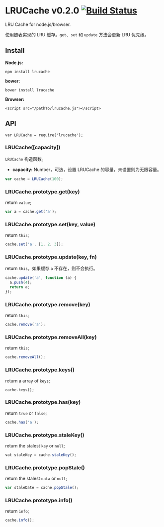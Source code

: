 LRUCache v0.2.0 [![Build Status](https://travis-ci.org/zensh/lrucache.png?branch=master)](https://travis-ci.org/zensh/lrucache)
====
LRU Cache for node.js/browser.

使用链表实现的 LRU 缓存。`get`、`set` 和 `update` 方法会更新 LRU 优先级。

## Install

**Node.js:**

    npm install lrucache

**bower:**

    bower install lrucache

**Browser:**

    <script src="/pathTo/lrucache.js"></script>

## API

    var LRUCache = require('lrucache');

### LRUCache([capacity])

`LRUCache` 构造函数。

+ **capacity:** Number，可选，设置 LRUCache 的容量，未设置则为无限容量。

```js
var cache = LRUCache(100);
```

### LRUCache.prototype.get(key)

return `value`;

```js
var a = cache.get('a');
```

### LRUCache.prototype.set(key, value)

return `this`;

```js
cache.set('a', [1, 2, 3]);
```

### LRUCache.prototype.update(key, fn)

return `this`，如果缓存 `a` 不存在，则不会执行。

```js
cache.update('a', function (a) {
  a.push(4);
  return a;
});
```

### LRUCache.prototype.remove(key)

return `this`;

```js
cache.remove('a');
```

### LRUCache.prototype.removeAll(key)

return `this`;

```js
cache.removeAll();
```

### LRUCache.prototype.keys()

return a array of `keys`;

```
cache.keys();
```

### LRUCache.prototype.has(key)

return `true` or `false`;

```js
cache.has('a');
```

### LRUCache.prototype.staleKey()

return the stalest `key` or `null`;

```js
vat staleKey = cache.staleKey();
```

### LRUCache.prototype.popStale()

return the stalest `data` or `null`;

```js
var staleDate = cache.popStale();
```

### LRUCache.prototype.info()

return `info`;

```js
cache.info();
```

